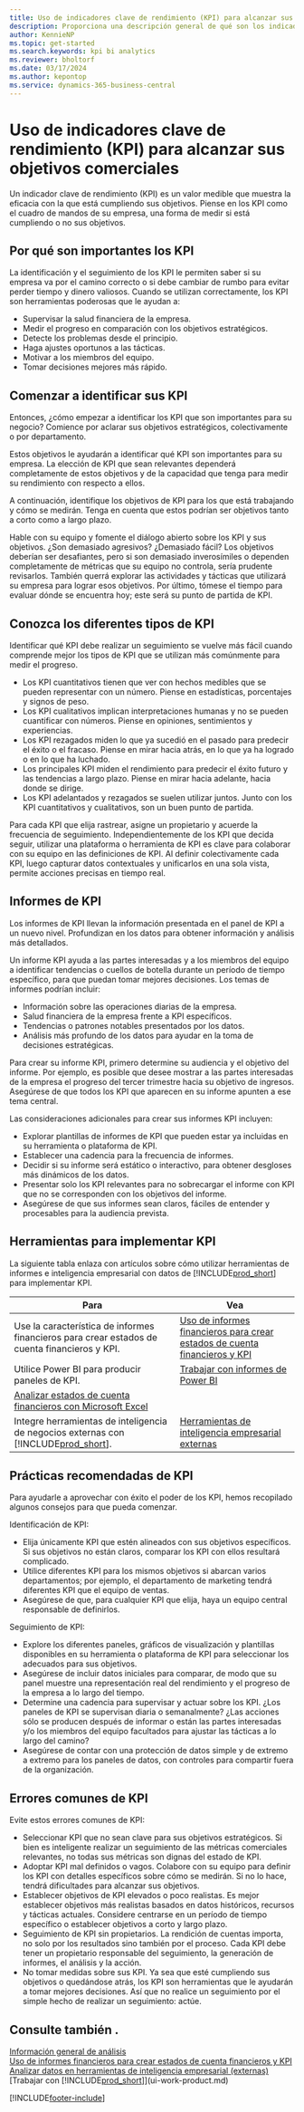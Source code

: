 ```yaml
---
title: Uso de indicadores clave de rendimiento (KPI) para alcanzar sus objetivos comerciales
description: Proporciona una descripción general de qué son los indicadores clave de rendimiento (KPI) y cómo puede utilizarlos para alcanzar sus objetivos comerciales.
author: KennieNP
ms.topic: get-started
ms.search.keywords: kpi bi analytics
ms.reviewer: bholtorf
ms.date: 03/17/2024
ms.author: kepontop
ms.service: dynamics-365-business-central
---
```


# <a name="using-key-performance-indicators-kpis-to-meet-your-business-goals"></a>Uso de indicadores clave de rendimiento (KPI) para alcanzar sus objetivos comerciales

Un indicador clave de rendimiento (KPI) es un valor medible que muestra la eficacia con la que está cumpliendo sus objetivos. Piense en los KPI como el cuadro de mandos de su empresa, una forma de medir si está cumpliendo o no sus objetivos.

## <a name="why-kpis-matter"></a>Por qué son importantes los KPI

La identificación y el seguimiento de los KPI le permiten saber si su empresa va por el camino correcto o si debe cambiar de rumbo para evitar perder tiempo y dinero valiosos. Cuando se utilizan correctamente, los KPI son herramientas poderosas que le ayudan a:

- Supervisar la salud financiera de la empresa.
- Medir el progreso en comparación con los objetivos estratégicos.
- Detecte los problemas desde el principio.
- Haga ajustes oportunos a las tácticas.
- Motivar a los miembros del equipo.
- Tomar decisiones mejores más rápido.

## <a name="get-started-identifying-your-kpis"></a>Comenzar a identificar sus KPI

Entonces, ¿cómo empezar a identificar los KPI que son importantes para su negocio? Comience por aclarar sus objetivos estratégicos, colectivamente o por departamento.

Estos objetivos le ayudarán a identificar qué KPI son importantes para su empresa. La elección de KPI que sean relevantes dependerá completamente de estos objetivos y de la capacidad que tenga para medir su rendimiento con respecto a ellos.

A continuación, identifique los objetivos de KPI para los que está trabajando y cómo se medirán. Tenga en cuenta que estos podrían ser objetivos tanto a corto como a largo plazo.

Hable con su equipo y fomente el diálogo abierto sobre los KPI y sus objetivos. ¿Son demasiado agresivos? ¿Demasiado fácil? Los objetivos deberían ser desafiantes, pero si son demasiado inverosímiles o dependen completamente de métricas que su equipo no controla, sería prudente revisarlos. También querrá explorar las actividades y tácticas que utilizará su empresa para lograr esos objetivos. Por último, tómese el tiempo para evaluar dónde se encuentra hoy; este será su punto de partida de KPI.

## <a name="get-to-know-the-different-types-of-kpis"></a>Conozca los diferentes tipos de KPI

Identificar qué KPI debe realizar un seguimiento se vuelve más fácil cuando comprende mejor los tipos de KPI que se utilizan más comúnmente para medir el progreso.

- Los KPI cuantitativos tienen que ver con hechos medibles que se pueden representar con un número. Piense en estadísticas, porcentajes y signos de peso.
- Los KPI cualitativos implican interpretaciones humanas y no se pueden cuantificar con números. Piense en opiniones, sentimientos y experiencias.
- Los KPI rezagados miden lo que ya sucedió en el pasado para predecir el éxito o el fracaso. Piense en mirar hacia atrás, en lo que ya ha logrado o en lo que ha luchado.
- Los principales KPI miden el rendimiento para predecir el éxito futuro y las tendencias a largo plazo. Piense en mirar hacia adelante, hacia donde se dirige.
- Los KPI adelantados y rezagados se suelen utilizar juntos. Junto con los KPI cuantitativos y cualitativos, son un buen punto de partida.

Para cada KPI que elija rastrear, asigne un propietario y acuerde la frecuencia de seguimiento. Independientemente de los KPI que decida seguir, utilizar una plataforma o herramienta de KPI es clave para colaborar con su equipo en las definiciones de KPI. Al definir colectivamente cada KPI, luego capturar datos contextuales y unificarlos en una sola vista, permite acciones precisas en tiempo real.

## <a name="kpi-reporting"></a>Informes de KPI

Los informes de KPI llevan la información presentada en el panel de KPI a un nuevo nivel. Profundizan en los datos para obtener información y análisis más detallados.

Un informe KPI ayuda a las partes interesadas y a los miembros del equipo a identificar tendencias o cuellos de botella durante un período de tiempo específico, para que puedan tomar mejores decisiones. Los temas de informes podrían incluir:

- Información sobre las operaciones diarias de la empresa.
- Salud financiera de la empresa frente a KPI específicos.
- Tendencias o patrones notables presentados por los datos.
- Análisis más profundo de los datos para ayudar en la toma de decisiones estratégicas.

Para crear su informe KPI, primero determine su audiencia y el objetivo del informe. Por ejemplo, es posible que desee mostrar a las partes interesadas de la empresa el progreso del tercer trimestre hacia su objetivo de ingresos. Asegúrese de que todos los KPI que aparecen en su informe apunten a ese tema central.

Las consideraciones adicionales para crear sus informes KPI incluyen:

- Explorar plantillas de informes de KPI que pueden estar ya incluidas en su herramienta o plataforma de KPI.
- Establecer una cadencia para la frecuencia de informes.
- Decidir si su informe será estático o interactivo, para obtener desgloses más dinámicos de los datos.
- Presentar solo los KPI relevantes para no sobrecargar el informe con KPI que no se corresponden con los objetivos del informe.
- Asegúrese de que sus informes sean claros, fáciles de entender y procesables para la audiencia prevista.

## <a name="tools-for-implementing-kpis"></a>Herramientas para implementar KPI

La siguiente tabla enlaza con artículos sobre cómo utilizar herramientas de informes e inteligencia empresarial con datos de [!INCLUDE[prod_short](includes/prod_short.md)] para implementar KPI.

| Para  | Vea |
| --- | --- |
| Use la característica de informes financieros para crear estados de cuenta financieros y KPI. | [Uso de informes financieros para crear estados de cuenta financieros y KPI](bi.md) |
| Utilice Power BI para producir paneles de KPI. | [Trabajar con informes de Power BI](across-working-with-powerbi.md) | 
| [Analizar estados de cuenta financieros con Microsoft Excel](finance-analyze-excel.md) |
| Integre herramientas de inteligencia de negocios externas con [!INCLUDE[prod_short](includes/prod_short.md)].| [Herramientas de inteligencia empresarial externas](reports-external-analysis.md) |

## <a name="kpi-best-practices"></a>Prácticas recomendadas de KPI

Para ayudarle a aprovechar con éxito el poder de los KPI, hemos recopilado algunos consejos para que pueda comenzar.

Identificación de KPI:

- Elija únicamente KPI que estén alineados con sus objetivos específicos. Si sus objetivos no están claros, comparar los KPI con ellos resultará complicado.
- Utilice diferentes KPI para los mismos objetivos si abarcan varios departamentos; por ejemplo, el departamento de marketing tendrá diferentes KPI que el equipo de ventas.
- Asegúrese de que, para cualquier KPI que elija, haya un equipo central responsable de definirlos.

Seguimiento de KPI:

- Explore los diferentes paneles, gráficos de visualización y plantillas disponibles en su herramienta o plataforma de KPI para seleccionar los adecuados para sus objetivos.
- Asegúrese de incluir datos iniciales para comparar, de modo que su panel muestre una representación real del rendimiento y el progreso de la empresa a lo largo del tiempo.
- Determine una cadencia para supervisar y actuar sobre los KPI. ¿Los paneles de KPI se supervisan diaria o semanalmente? ¿Las acciones sólo se producen después de informar o están las partes interesadas y/o los miembros del equipo facultados para ajustar las tácticas a lo largo del camino?
- Asegúrese de contar con una protección de datos simple y de extremo a extremo para los paneles de datos, con controles para compartir fuera de la organización.

## <a name="common-kpi-mistakes"></a>Errores comunes de KPI

Evite estos errores comunes de KPI:

- Seleccionar KPI que no sean clave para sus objetivos estratégicos. Si bien es inteligente realizar un seguimiento de las métricas comerciales relevantes, no todas sus métricas son dignas del estado de KPI.
- Adoptar KPI mal definidos o vagos. Colabore con su equipo para definir los KPI con detalles específicos sobre cómo se medirán. Si no lo hace, tendrá dificultades para alcanzar sus objetivos.
- Establecer objetivos de KPI elevados o poco realistas. Es mejor establecer objetivos más realistas basados en datos históricos, recursos y tácticas actuales. Considere centrarse en un período de tiempo específico o establecer objetivos a corto y largo plazo.
- Seguimiento de KPI sin propietarios. La rendición de cuentas importa, no solo por los resultados sino también por el proceso. Cada KPI debe tener un propietario responsable del seguimiento, la generación de informes, el análisis y la acción.
- No tomar medidas sobre sus KPI. Ya sea que esté cumpliendo sus objetivos o quedándose atrás, los KPI son herramientas que le ayudarán a tomar mejores decisiones. Así que no realice un seguimiento por el simple hecho de realizar un seguimiento: actúe.

## <a name="see-also"></a>Consulte también .

[Información general de análisis](reports-bi-reporting.md)  
[Uso de informes financieros para crear estados de cuenta financieros y KPI](bi.md)  
[Analizar datos en herramientas de inteligencia empresarial (externas)](reports-external-analysis.md)  
[Trabajar con [!INCLUDE[prod_short](includes/prod_short.md)]](ui-work-product.md)  

[!INCLUDE[footer-include](includes/footer-banner.md)]
